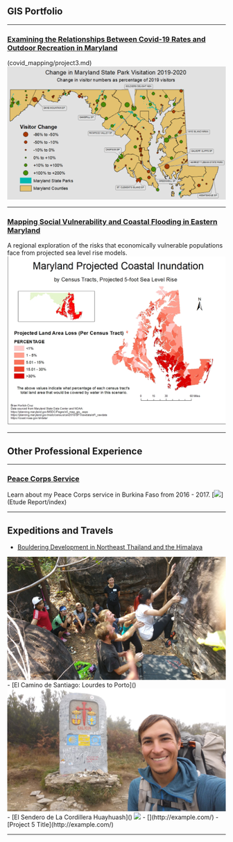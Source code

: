 ## GIS Portfolio

---
### [Examining the Relationships Between Covid-19 Rates and Outdoor Recreation in Maryland]()
(covid_mapping/project3.md)
[<img src="covid_mapping/mapping covid.png"/>](covid_mapping/project3.md)

---
### [Mapping Social Vulnerability and Coastal Flooding in Eastern Maryland](coastal_flooding/project2.md)
A regional exploration of the risks that economically vulnerable populations face from projected sea level rise models.
[<img src="coastal_flooding/Horlick-Cruz_Lab2_five_foot_map.jpg"/>](coastal_flooding/project2.md)

---
## Other Professional Experience
---
### [Peace Corps Service](etude_project/project_page.md)
Learn about my Peace Corps service in Burkina Faso from 2016 - 2017.
[<img src="images/SAM_1595.jpg"/>](Etude Report/index)

---

## Expeditions and Travels

- [Bouldering Development in  Northeast Thailand and the Himalaya]()
<img src="images/20180225_131053.jpg">
- [El Camino de Santiago: Lourdes to Porto]()
<img src="images/20171112_115828.jpg">
- [El Sendero de La Cordillera Huayhuash]()
<img src="images/SAM_1055.jpg">
- [](http://example.com/)
- [Project 5 Title](http://example.com/)

---

